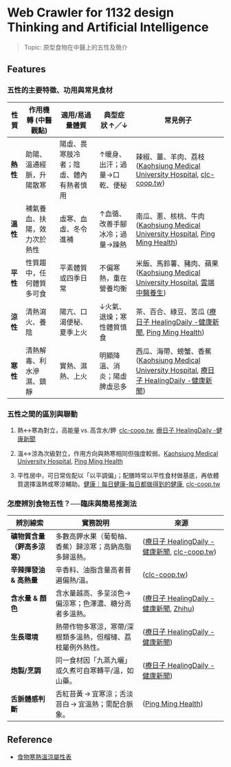 # Web Crawler for 1132 design Thinking and Artificial Intelligence

> Topic: 原型食物在中醫上的五性及簡介

## Features
### 五性的主要特徵、功用與常見食材
| 性質     | 作用機轉 (中醫觀點)          | 適用/易過量體質                        | 典型症狀 ↑／↓                  | 常見例子                                                                                                |
| -------- | ---------------------------- | -------------------------------------- | ------------------------------ | ------------------------------------------------------------------------------------------------------- |
| **熱性** | 助陽、溫通經脈，升陽散寒     | 陽虛、畏寒肢冷者；陰虛、體內有熱者慎用 | ↑暖身、出汗；過量→口乾、便秘   | 辣椒、薑、羊肉、荔枝 ([Kaohsiung Medical University Hospital][1], [clc-coop.tw][2])                     |
| **溫性** | 補氣養血、扶陽，效力次於熱性 | 虛寒、血虛、冬令進補                   | ↑血循、改善手腳冰冷；過量→躁熱 | 南瓜、蔥、核桃、牛肉 ([Kaohsiung Medical University Hospital][1], [Ping Ming Health][3])                |
| **平性** | 性質趨中，任何體質多可食     | 平素體質或四季日常                     | 不偏寒熱，重在營養均衡         | 米飯、馬鈴薯、豬肉、蘋果 ([Kaohsiung Medical University Hospital][1], [雲端中醫養生][4])                |
| **涼性** | 清熱瀉火、養陰               | 陽亢、口渴便秘、夏季上火               | ↓火氣、退燥；寒性體質慎食      | 茶、百合、綠豆、苦瓜 ([療日子 HealingDaily -健康新聞][5], [Ping Ming Health][3])                        |
| **寒性** | 清熱解毒、利水滲濕、鎮靜     | 實熱、濕熱、上火                       | 明顯降溫、消炎；陽虛脾虛忌多   | 西瓜、海帶、螃蟹、香蕉 ([Kaohsiung Medical University Hospital][1], [療日子 HealingDaily -健康新聞][5]) |



### 五性之間的區別與聯動
1. 熱↔寒為對立，高能量 vs. 高含水/鉀 [clc-coop.tw][2], [療日子 HealingDaily -健康新聞][5]

2. 溫↔涼為次級對立，作用方向與熱寒相同但強度較弱。[Kaohsiung Medical University Hospital][1], [Ping Ming Health][3]

3. 平性居中，可日常佐配以「以平調偏」；配膳時常以平性食材做基底，再依體質選擇溫熱或寒涼輔助。[健康｜每日健康-每日都做得到的健康](https://healthylives.tw/Art/%E3%80%90%E6%9C%89%E5%9C%96%E3%80%91%E5%AF%92%E6%80%A7%E3%80%81%E6%B6%BC%E6%80%A7%E3%80%81%E7%86%B1%E6%80%A7%E9%A3%9F%E7%89%A9%E6%80%8E%E9%BA%BC%E5%88%86%EF%BC%9F%E9%80%99%E5%BC%B5%E5%9C%96%E7%9C%8B%E6%87%82%E6%93%8A%E9%80%80%E3%80%8C%E7%87%A5%E7%86%B1%E9%AB%94%E8%B3%AA%E3%80%8D%E4%B8%8D%E7%94%9F%E7%97%85%EF%BD%9C%E6%AF%8F%E6%97%A5%E5%81%A5%E5%BA%B7Health-ilJSNTzBiJp.html?utm_source=chatgpt.com), [clc-coop.tw][2]

### 怎麼辨別食物五性？──臨床與簡易推測法
| 辨別線索                     | 實務說明                                                    | 來源                                                   |
| ---------------------------- | ----------------------------------------------------------- | ------------------------------------------------------ |
| **礦物質含量（鉀高多涼寒）** | 多數高鉀水果（葡萄柚、香蕉）歸涼寒；高鈉高脂多歸溫熱。      | ([療日子 HealingDaily -健康新聞][5], [clc-coop.tw][2]) |
| **辛辣揮發油 & 高熱量**      | 辛香料、油脂含量高者普遍偏熱/溫。                           | ([clc-coop.tw][2])                                     |
| **含水量 & 顏色**            | 含水量越高、多呈淡色→偏涼寒；色澤濃、糖分高者多溫熱。       | ([療日子 HealingDaily -健康新聞][5], [Zhihu][6])       |
| **生長環境**                 | 熱帶作物多寒涼，寒帶/深根類多溫熱，但榴槤、荔枝屬例外熱性。 | ([療日子 HealingDaily -健康新聞][5])                   |
| **炮製/烹調**                | 同一食材因「九蒸九曬」或久煮可自寒轉平/溫，如山藥。         | ([療日子 HealingDaily -健康新聞][5])                   |
| **舌脈體感判斷**             | 舌紅苔黃 → 宜寒涼；舌淡苔白 → 宜溫熱；需配合脈象。          | ([Ping Ming Health][3])                                |

## Reference
- [食物寒熱溫涼屬性表](https://department.cych.org.tw/upload/files/620/%E9%A3%9F%E7%89%A9%E5%AF%92%E7%86%B1%E6%BA%AB%E6%B6%BC%E5%B1%AC%E6%80%A7%E8%A1%A8-%E4%B8%AD%E9%86%AB.pdf)

[1]: https://www.kmuh.org.tw/www/kmcj/data/11009/20.htm "中醫之食物屬性飲食指導 "

[2]: https://clc-coop.tw/files/news/348_01e5fda6.pdf "<4D6963726F736F667420576F7264202D2030382DBB7BC3D1A4A4C2E5AABAADB9AAABA4ADA6E6BEC7>"

[3]: https://www.pingminghealth.com/article/581/warming-and-cooling-characteristics-of-common-foods/ "Warming and cooling characteristics of common foods - Ping Ming Health"

[4]: https://cloudtcm.com/herb/tag/2068?utm_source=chatgpt.com "所有性味屬於[平性]的中藥或食物清單(2023年更新) - 雲端中醫養生"

[5]: https://www.healingdaily.com.tw/articles/%E5%AF%92%E6%B6%BC%E6%80%A7%E9%A3%9F%E7%89%A9-%E4%BF%9D%E5%81%A5%E8%A3%9C%E5%85%85/ "寒涼性食物與溫度有關嗎？中醫師教你分辨食物屬性4重點 - 療日子 HealingDaily -健康新聞"

[6]: https://zhuanlan.zhihu.com/p/441848031?utm_source=chatgpt.com "《超全食物寒热表》 - 知乎 - 知乎专栏"
